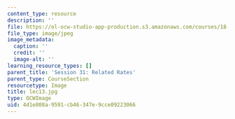 ```yaml
---
content_type: resource
description: ''
file: https://ol-ocw-studio-app-production.s3.amazonaws.com/courses/18-01sc-single-variable-calculus-fall-2010/4d1e808a9591cb46347e9cce09223066_lec13.jpg
file_type: image/jpeg
image_metadata:
  caption: ''
  credit: ''
  image-alt: ''
learning_resource_types: []
parent_title: 'Session 31: Related Rates'
parent_type: CourseSection
resourcetype: Image
title: lec13.jpg
type: OCWImage
uid: 4d1e808a-9591-cb46-347e-9cce09223066
---
```

